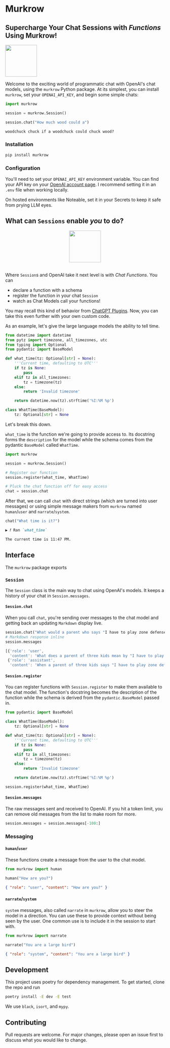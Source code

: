 # Murkrow

## Supercharge Your Chat Sessions with _Functions_ Using Murkrow!

<img src="https://i.pinimg.com/originals/95/53/a9/9553a99cefa0b27f0d83dc0cbf358759.png" height="100" />
<br />

Welcome to the exciting world of programmatic chat with OpenAI's chat models, using the `murkrow` Python package. At its simplest, you can install `murkrow`, set your `OPENAI_API_KEY`, and begin some simple chats:

```python
import murkrow

session = murkrow.Session()

session.chat("How much wood could a")
```

```markdown
woodchuck chuck if a woodchuck could chuck wood?
```

### Installation

```bash
pip install murkrow
```

### Configuration

You'll need to set your `OPENAI_API_KEY` environment variable. You can find your API key on your [OpenAI account page](https://platform.openai.com/account/api-keys). I recommend setting it in an `.env` file when working locally.

On hosted environments like Noteable, set it in your Secrets to keep it safe from prying LLM eyes.

## What can `Sessions` enable _you_ to do?

<center><img src="https://cdn.donmai.us/original/64/e7/64e78d7968c8317b84a95e152e4a087b.png" height="100" /></center>
<br />

Where `Session`s and OpenAI take it next level is with _Chat Functions_. You can

-   declare a function with a schema
-   register the function in your chat `Session`
-   watch as Chat Models call your functions!

You may recall this kind of behavior from [ChatGPT Plugins](https://noteable.io/chatgpt-plugin-for-notebook/). Now, you can take this even further with your own custom code.

As an example, let's give the large language models the ability to tell time.

```python
from datetime import datetime
from pytz import timezone, all_timezones, utc
from typing import Optional
from pydantic import BaseModel

def what_time(tz: Optional[str] = None):
    '''Current time, defaulting to UTC'''
    if tz is None:
        pass
    elif tz in all_timezones:
        tz = timezone(tz)
    else:
        return 'Invalid timezone'

    return datetime.now(tz).strftime('%I:%M %p')

class WhatTime(BaseModel):
    tz: Optional[str] = None
```

Let's break this down.

`what_time` is the function we're going to provide access to. Its docstring forms the `description` for the model while the schema comes from the pydantic `BaseModel` called `WhatTime`.

```python
import murkrow

session = murkrow.Session()

# Register our function
session.register(what_time, WhatTime)

# Pluck the chat function off for easy access
chat = session.chat
```

After that, we can call `chat` with direct strings (which are turned into user messages) or using simple message makers from `murkrow` named `human`/`user` and `narrate`/`system`.

```python
chat("What time is it?")
```

```markdown
▶ 𝑓 Ran `what_time`

The current time is 11:47 PM.
```

## Interface

The `murkrow` package exports

### `Session`

The `Session` class is the main way to chat using OpenAI's models. It keeps a history of your chat in `Session.messages`.

#### `Session.chat`

When you call `chat`, you're sending over messages to the chat model and getting back an updating `Markdown` display live.

```python
session.chat("What would a parent who says "I have to play zone defense" mean? ")
# Markdown response inline
session.messages
```

```js
[{'role': 'user',
  'content': 'What does a parent of three kids mean by "I have to play zone defense"?'},
 {'role': 'assistant',
  'content': 'When a parent of three kids says "I have to play zone defense," it means that they...
```

#### `Session.register`

You can register functions with `Session.register` to make them available to the chat model. The function's docstring becomes the description of the function while the schema is derived from the `pydantic.BaseModel` passed in.

```python
from pydantic import BaseModel

class WhatTime(BaseModel):
    tz: Optional[str] = None

def what_time(tz: Optional[str] = None):
    '''Current time, defaulting to UTC'''
    if tz is None:
        pass
    elif tz in all_timezones:
        tz = timezone(tz)
    else:
        return 'Invalid timezone'

    return datetime.now(tz).strftime('%I:%M %p')

session.register(what_time, WhatTime)
```

#### `Session.messages`

The raw messages sent and received to OpenAI. If you hit a token limit, you can remove old messages from the list to make room for more.

```python
session.messages = session.messages[-100:]
```

### Messaging

#### `human`/`user`

These functions create a message from the user to the chat model.

```python
from murkrow import human

human("How are you?")
```

```json
{ "role": "user", "content": "How are you?" }
```

#### `narrate`/`system`

`system` messages, also called `narrate` in `murkrow`, allow you to steer the model in a direction. You can use these to provide context without being seen by the user. One common use is to include it in the session to start with.

```python
from murkrow import narrate

narrate("You are a large bird")
```

```json
{ "role": "system", "content": "You are a large bird" }
```

## Development

This project uses poetry for dependency management. To get started, clone the repo and run

```bash
poetry install -E dev -E test
```

We use `black`, `isort`, and `mypy`.

## Contributing

Pull requests are welcome. For major changes, please open an issue first to discuss what you would like to change.

